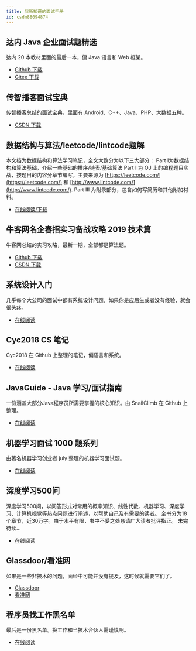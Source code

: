 ```yaml
---
title: 我所知道的面试手册
id: csdn88094874
---
```


## 达内 Java 企业面试题精选

达内 20 本教材里面的最后一本，偏 Java 语言和 Web 框架。

*   [Github 下载](https://github.com/it-ebooks/tarena-java-textbooks/raw/master/%E8%BE%BE%E5%86%85%20Java%20%E4%BC%81%E4%B8%9A%E9%9D%A2%E8%AF%95%E9%A2%98%E7%B2%BE%E9%80%89_%E6%89%AB%E6%8F%8F%E7%89%88_3.24M.pdf)
*   [Gitee 下载](https://gitee.com/it-ebooks/tarena-java-textbooks/raw/master/%E8%BE%BE%E5%86%85%20Java%20%E4%BC%81%E4%B8%9A%E9%9D%A2%E8%AF%95%E9%A2%98%E7%B2%BE%E9%80%89_%E6%89%AB%E6%8F%8F%E7%89%88_3.24M.pdf)

## 传智播客面试宝典

传智播客总结的面试宝典，里面有 Android、C++、Java、PHP、大数据五种。

*   [CSDN 下载](https://download.csdn.net/download/wizardforcel/10982005)

## 数据结构与算法/leetcode/lintcode题解

本文档为数据结构和算法学习笔记，全文大致分为以下三大部分： Part I为数据结构和算法基础，介绍一些基础的排序/链表/基础算法 Part II为 OJ 上的编程题目实战，按题目的内容分章节编写，主要来源为 [https://leetcode.com/](https://leetcode.com/) 和 [http://www.lintcode.com/](http://www.lintcode.com/). Part III 为附录部分，包含如何写简历和其他附加材料。

*   [在线阅读/下载](https://www.kancloud.cn/kancloud/data-structure-and-algorithm-notes)

## 牛客网名企春招实习备战攻略 2019 技术篇

牛客网总结的实习攻略，最新一期，全部都是算法题。

*   [Github 下载](https://github.com/it-ebooks/blog/files/2923175/2019.pdf)
*   [CSDN 下载](https://download.csdn.net/download/wizardforcel/10976710)

## 系统设计入门

几乎每个大公司的面试中都有系统设计问题，如果你是应届生或者没有经验，就会很头疼。

*   [在线阅读](https://github.com/xitu/system-design-primer/)

## Cyc2018 CS 笔记

Cyc2018 在 Github 上整理的笔记，偏语言和系统。

*   [在线阅读](https://cyc2018.github.io/CS-Notes/)

## JavaGuide - Java 学习/面试指南

一份涵盖大部分Java程序员所需要掌握的核心知识。由 SnailClimb 在 Github 上整理。

*   [在线阅读](https://github.com/Snailclimb/JavaGuide)

## 机器学习面试 1000 题系列

由著名机器学习创业者 july 整理的机器学习面试题。

*   [在线阅读](http://m.blog.csdn.net/v_JULY_v/article/details/78121924)

## 深度学习500问

深度学习500问，以问答形式对常用的概率知识、线性代数、机器学习、深度学习、计算机视觉等热点问题进行阐述，以帮助自己及有需要的读者。 全书分为18个章节，近30万字。由于水平有限，书中不妥之处恳请广大读者批评指正。 未完待续…

*   [在线阅读](https://github.com/scutan90/DeepLearning-500-questions)

## Glassdoor/看准网

如果是一些非技术的问题，面经中可能并没有提及，这时候就需要它们了。

*   [Glassdoor](https://www.glassdoor.com/index.htm)
*   [看准网](https://www.kanzhun.com/)

## 程序员找工作黑名单

最后是一份黑名单。换工作和当技术合伙人需谨慎啊。

*   [在线阅读](https://github.com/shengxinjing/programmer-job-blacklist)